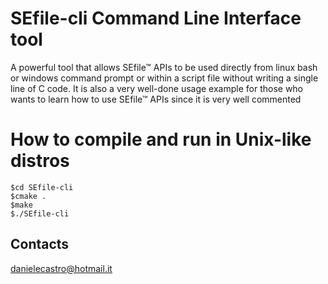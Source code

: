 # SEfile-cli Command Line Interface tool
A powerful tool that allows SEfile™ APIs to be used directly from linux bash or windows command prompt or within a script file without writing a single line of C code. It is also a very well-done usage example for those who wants to learn how to use SEfile™ APIs since it is very well commented

# How to compile and run in Unix-like distros
    $cd SEfile-cli
    $cmake .
    $make
    $./SEfile-cli

## Contacts
danielecastro@hotmail.it
